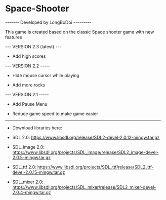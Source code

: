 # Space-Shooter

------- Developed by LongBoDoi ---------

This game is created based on the classic Space shooter game with new features

--- VERSION 2.3 (latest) ---

- Add high scores

--- VERSION 2.2 -----

- Hide mouse cursor while playing

- Add more rocks

--- VERSION 2.1 -----

- Add Pause Menu

- Reduce game speed to make game easier

------------------------------------------

* Download libraries here:

- SDL 2.0: https://www.libsdl.org/release/SDL2-devel-2.0.12-mingw.tar.gz

- SDL_image 2.0: https://www.libsdl.org/projects/SDL_image/release/SDL2_image-devel-2.0.5-mingw.tar.gz

- SDL_ttf 2.0: https://www.libsdl.org/projects/SDL_ttf/release/SDL2_ttf-devel-2.0.15-mingw.tar.gz

- SDL_mixer 2.0: https://www.libsdl.org/projects/SDL_mixer/release/SDL2_mixer-devel-2.0.4-mingw.tar.gz
